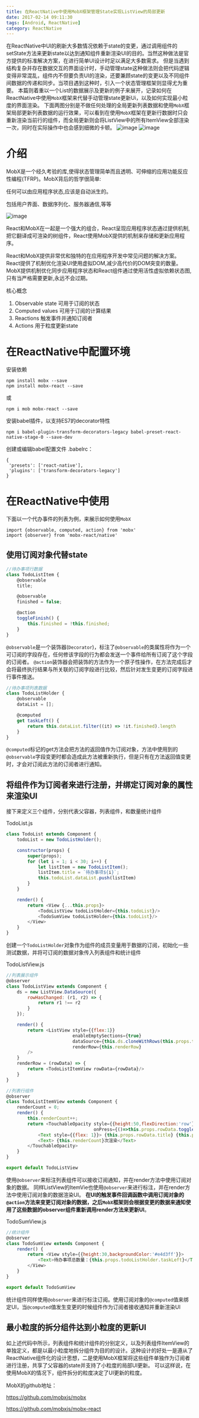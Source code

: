 ```yaml
---
title: 在ReactNative中使用MobX框架管理State实现ListView的局部更新
date: 2017-02-14 09:11:30
tags: [Android, ReactNative]
category: ReactNative
---
```


在ReactNative中UI的刷新大多数情况依赖于state的变更，通过调用组件的setState方法来更新state以达到通知组件重新渲染UI的目的。当然这种做法是官方提供的标准解决方案，在进行简单UI设计时足以满足大多数需求。
但是当遇到结构复杂并存在数据交互的界面设计时，手动管理state这种做法则会把代码逻辑变得非常混乱，组件内不但要负责UI的渲染，还要兼顾state的变更以及不同组件间数据的传递和同步。当项目遇到这种时，引入一个状态管理框架则显得尤为重要。
本篇则着重以一个List的数据展示及更新的例子来展开，记录如何在ReactNative中使用`MobX`框架来代替手动管理state更新Ui，以及如何实现最小粒度的界面渲染。
下面两图分别是不做任何处理的全局更新列表数据和使用`MobX`框架局部更新列表数据的运行效果，可以看到在使用`MobX`框架在更新行数据时只会重新渲染当前行的组件，而全局更新则会将ListView中的所有ItemView全部渲染一次，同时在实际操作中也会感到细微的卡顿。
![image](http://nightfarmer.github.io/public/static/image/rnListRefresh.gif) ![image](http://nightfarmer.github.io/public/static/image/mobxListRefresh.gif)
<!-- more -->
# 介绍

MobX是一个经久考验的库,使得状态管理简单而且透明、可伸缩的应用功能反应性编程(TFRP)。MobX背后的哲学很简单:

任何可以由应用程序状态,应该是自动派生的。

包括用户界面、数据序列化、服务器通信,等等

![image](https://raw.githubusercontent.com/mobxjs/mobx/master/docs/flow.png)

React和MobX在一起是一个强大的组合，React呈现应用程序状态通过提供机制,把它翻译成可渲染的树组件，React使用MobX提供的机制来存储和更新应用程序。

React和MobX提供非常优和独特的在应用程序开发中常见问题的解决方案。React提供了机制优化渲染UI使用虚拟DOM,减少高代价的DOM突变的数量。MobX提供机制优化同步应用程序状态和React组件通过使用活性虚拟依赖状态图,只有当严格需要更新,永远不会过期。

核心概念

1. Observable state
可用于订阅的状态
2. Computed values
可用于订阅的计算结果
3. Reactions
触发事件并通知订阅者
4. Actions
用于粒度更新state
 
# 在ReactNative中配置环境

安装依赖
```
npm install mobx --save
npm install mobx-react --save
```
或
```
npm i mob mobx-react --save
```

安装babel插件，以支持ES7的decorator特性
```
npm i babel-plugin-transform-decorators-legacy babel-preset-react-native-stage-0 --save-dev
```
创建或编辑babel配置文件
.babelrc：
```
{
 'presets': ['react-native'],
 'plugins': ['transform-decorators-legacy']
}
```

# 在ReactNative中使用

下面以一个代办事件的列表为例，来展示如何使用`MobX`
```
import {observable, computed, action} from 'mobx'
import {observer} from 'mobx-react/native'
```
## 使用订阅对象代替state
```JavaScript
//待办事项行数据
class TodoListItem {
    @observable
    title;

    @observable
    finished = false;

    @action
    toggleFinish() {
        this.finished = !this.finished;
    }
}
```
`@observable`是一个装饰器(`Decorator`)，标注了`@observable`的类属性将作为一个可订阅的字段存在，任何修该字段的行为都会发送一个事件给所有订阅了这个字段的订阅者。
`@action`装饰器会把装饰的方法作为一个原子性操作，在方法完成后才会将最终执行结果与所关联的订阅字段进行比较，然后针对发生变更的订阅字段进行事件推送。
```JavaScript
//待办事项列表数据
class TodoListHolder {
    @observable
    dataList = [];

    @computed
    get taskLeft() {
        return this.dataList.filter((it) => !it.finished).length
    }
}
```
`@computed`标记的get方法会把方法的返回值作为订阅对象，方法中使用到的`@observable`字段变更时都会造成此方法被重新执行，但是只有在方法返回值变更时，才会对订阅此方法的订阅者进行通知。
## 将组件作为订阅者来进行注册，并绑定订阅对象的属性来渲染UI
接下来定义三个组件，分别代表父容器，列表组件，和数量统计组件

TodoList.js
```JavaScript
class TodoList extends Component {
    todoList = new TodoListHolder();

    constructor(props) {
        super(props);
        for (let i = 1; i < 30; i++) {
            let listItem = new TodoListItem();
            listItem.title = `待办事项${i}`;
            this.todoList.dataList.push(listItem)
        }
    }

    render() {
        return <View {...this.props}>
            <TodoListView todoListHolder={this.todoList}/>
            <TodoSumView todoListHolder={this.todoList}/>
        </View>
    }
}
```
创建一个`TodoListHolder`对象作为组件的成员变量用于数据的订阅，初始化一些测试数据，并将可订阅的数据对象传入列表组件和统计组件

TodoListView.js
```JavaScript
//列表展示组件
@observer
class TodoListView extends Component {
    ds = new ListView.DataSource({
        rowHasChanged: (r1, r2) => {
            return r1 !== r2
        }
    });

    render() {
        return <ListView style={{flex:1}}
                         enableEmptySections={true}
                         dataSource={this.ds.cloneWithRows(this.props.todoListHolder.dataList.slice())}
                         renderRow={this.renderRow}
        />
    }
    renderRow = (rowData) => {
        return <TodoListItemView rowData={rowData}/>
    }
}
```
```JavaScript
//列表行组件
@observer
class TodoListItemView extends Component {
    renderCount = 0;
    render() {
        this.renderCount++;
        return <TouchableOpacity style={{height:50,flexDirection:'row'}}
                                 onPress={()=>this.props.rowData.toggleFinish()}>
            <Text style={{flex: 1}}> {this.props.rowData.title} {this.props.rowData.finished && '√'}</Text>
            <Text> {this.renderCount}次渲染</Text>
        </TouchableOpacity>
    }
}

export default TodoListView
```
使用`@observer`来标注列表组件可以接收订阅通知，并在render方法中使用订阅对象的数据。
同样ListView的ItemVie也使用`@observer`来进行标注，并在render方法中使用订阅对象的数据渲染UI。
**在UI的触发事件回调函数中调用订阅对象的`@action`方法来变更订阅对象的数据，之后`MobX`框架则会根据变更的数据来通知使用了这些数据的observer组件重新调用render方法来更新UI**。

TodoSumView.js
```JavaScript
//统计组件
@observer
class TodoSumView extends Component {
    render() {
        return <View style={{height:30,backgroundColor:'#e4d3ff'}}>
            <Text>待办事项总数量：{this.props.todoListHolder.taskLeft}</Text>
        </View>
    }
}

export default TodoSumView
```
统计组件同样使用`@observer`来进行标注订阅。使用订阅对象的`@computed`值来绑定UI，当`@computed`值发生变更的时候组件作为订阅者接收通知并重新渲染UI

## 最小粒度的拆分组件达到小粒度的更新UI
如上述代码中所示，列表组件和统计组件的分别定义，以及列表组件ItemView的单独定义，都是以最小粒度地拆分组件为目的的设计。这种设计的好处一是遵从了ReactNative组件化的设计思想，二是使用MobX框架将这些组件单独作为订阅者进行注册，共享了父容器的state并支持了小粒度的局部UI更新。
可以这样说，在使用MobX的情况下，组件拆分的粒度决定了UI更新的粒度。

MobX的github地址：

https://github.com/mobxjs/mobx

https://github.com/mobxjs/mobx-react

